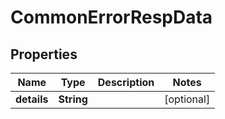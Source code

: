 # CommonErrorRespData

## Properties
Name | Type | Description | Notes
------------ | ------------- | ------------- | -------------
**details** | **String** |  |  [optional]
